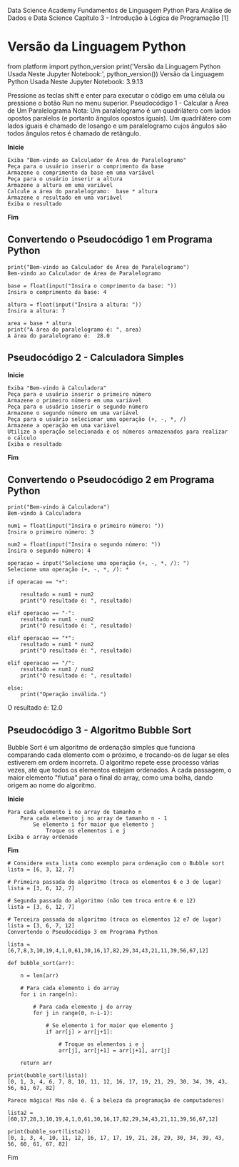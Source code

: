 Data Science Academy
Fundamentos de Linguagem Python Para Análise de Dados e Data Science
Capítulo 3 - Introdução à Lógica de Programação
[1]
# Versão da Linguagem Python
from platform import python_version
print('Versão da Linguagem Python Usada Neste Jupyter Notebook:', python_version())
Versão da Linguagem Python Usada Neste Jupyter Notebook: 3.9.13

Pressione as teclas shift e enter para executar o código em uma célula ou pressione o botão Run no menu superior.
Pseudocódigo 1 - Calcular a Área de Um Paralelograma
Nota: Um paralelogramo é um quadrilátero com lados opostos paralelos (e portanto ângulos opostos iguais). 
Um quadrilátero com lados iguais é chamado de losango e um paralelogramo cujos ângulos são todos ângulos retos é chamado de retângulo.

**Inicie**

    Exiba "Bem-vindo ao Calculador de Área de Paralelogramo"
    Peça para o usuário inserir o comprimento da base
    Armazene o comprimento da base em uma variável
    Peça para o usuário inserir a altura
    Armazene a altura em uma variável
    Calcule a área do paralelogramo:  base * altura
    Armazene o resultado em uma variável
    Exiba o resultado
**Fim**

## Convertendo o Pseudocódigo 1 em Programa Python

````
print("Bem-vindo ao Calculador de Área de Paralelogramo")
Bem-vindo ao Calculador de Área de Paralelogramo

base = float(input("Insira o comprimento da base: "))
Insira o comprimento da base: 4

altura = float(input("Insira a altura: "))
Insira a altura: 7

area = base * altura
print("A área do paralelogramo é: ", area)
A área do paralelogramo é:  28.0
````

## Pseudocódigo 2 - Calculadora Simples

**Inicie**

    Exiba "Bem-vindo à Calculadora"
    Peça para o usuário inserir o primeiro número
    Armazene o primeiro número em uma variável
    Peça para o usuário inserir o segundo número
    Armazene o segundo número em uma variável
    Peça para o usuário selecionar uma operação (+, -, *, /)
    Armazene a operação em uma variável
    Utilize a operação selecionada e os números armazenados para realizar o cálculo
    Exiba o resultado
**Fim**

## Convertendo o Pseudocódigo 2 em Programa Python

````
print("Bem-vindo à Calculadora")
Bem-vindo à Calculadora

num1 = float(input("Insira o primeiro número: "))
Insira o primeiro número: 3

num2 = float(input("Insira o segundo número: "))
Insira o segundo número: 4

operacao = input("Selecione uma operação (+, -, *, /): ")
Selecione uma operação (+, -, *, /): *

if operacao == "+":

    resultado = num1 + num2
    print("O resultado é: ", resultado)

elif operacao == "-":
    resultado = num1 - num2
    print("O resultado é: ", resultado)
    
elif operacao == "*":
    resultado = num1 * num2
    print("O resultado é: ", resultado)
        
elif operacao == "/":
    resultado = num1 / num2
    print("O resultado é: ", resultado)
    
else:
    print("Operação inválida.")
````
O resultado é:  12.0

## Pseudocódigo 3 - Algoritmo Bubble Sort
Bubble Sort é um algoritmo de ordenação simples que funciona comparando cada elemento com o próximo, e trocando-os de lugar 
se eles estiverem em ordem incorreta. O algoritmo repete esse processo várias vezes, até que todos os elementos estejam ordenados. 
A cada passagem, o maior elemento "flutua" para o final do array, como uma bolha, dando origem ao nome do algoritmo.

**Inicie**

    Para cada elemento i no array de tamanho n
        Para cada elemento j no array de tamanho n - 1
            Se elemento i for maior que elemento j
                Troque os elementos i e j
    Exiba o array ordenado
**Fim**

````
# Considere esta lista como exemplo para ordenação com o Bubble sort
lista = [6, 3, 12, 7]

# Primeira passada do algoritmo (troca os elementos 6 e 3 de lugar)
lista = [3, 6, 12, 7]

# Segunda passada do algoritmo (não tem troca entre 6 e 12)
lista = [3, 6, 12, 7]

# Terceira passada do algoritmo (troca os elementos 12 e7 de lugar)
lista = [3, 6, 7, 12]
Convertendo o Pseudocódigo 3 em Programa Python

lista = [6,7,8,3,10,19,4,1,0,61,30,16,17,82,29,34,43,21,11,39,56,67,12]

def bubble_sort(arr):
    
    n = len(arr)
    
    # Para cada elemento i do array
    for i in range(n):
    
        # Para cada elemento j do array
        for j in range(0, n-i-1):
        
            # Se elemento i for maior que elemento j
            if arr[j] > arr[j+1]:
            
                # Troque os elementos i e j
                arr[j], arr[j+1] = arr[j+1], arr[j]
    
    return arr

print(bubble_sort(lista))
[0, 1, 3, 4, 6, 7, 8, 10, 11, 12, 16, 17, 19, 21, 29, 30, 34, 39, 43, 56, 61, 67, 82]

Parece mágica! Mas não é. É a beleza da programação de computadores!

lista2 = [60,17,28,3,10,19,4,1,0,61,30,16,17,82,29,34,43,21,11,39,56,67,12]

print(bubble_sort(lista2))
[0, 1, 3, 4, 10, 11, 12, 16, 17, 17, 19, 21, 28, 29, 30, 34, 39, 43, 56, 60, 61, 67, 82]
````
Fim
